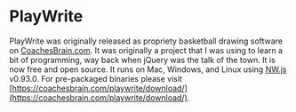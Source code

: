 # PlayWrite

PlayWrite was originally released as propriety basketball drawing software on [CoachesBrain.com](https://coachesbrain.com). It was originally a project that I was using to learn a bit of programming, way back when jQuery was the talk of the town. It is now free and open source. It runs on Mac, Windows, and Linux using [NW.js](https://nwjs.io) v0.93.0. For pre-packaged binaries please visit [https://coachesbrain.com/playwrite/download/](https://coachesbrain.com/playwrite/download/). 


